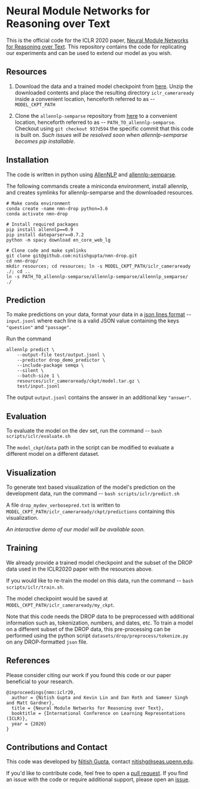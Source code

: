 # Neural Module Networks for Reasoning over Text

This is the official code for the ICLR 2020 paper, [Neural Module Networks for Reasoning over Text](https://arxiv.org/abs/1912.04971).
This repository contains the code for replicating our experiments and can be used to extend our model as you wish.

## Resources
1. Download the data and a trained model checkpoint from [here](https://drive.google.com/drive/folders/1ZPnQqQHBrWXEF4z3yTK5wL5sCI8gG98T?usp=sharing).
Unzip the downloaded contents and place the resulting directory `iclr_cameraready` inside a convenient location, 
henceforth referred to as -- `MODEL_CKPT_PATH`
 
2. Clone the `allennlp-semparse` repository from [here](https://github.com/allenai/allennlp-semparse) to a convenient location,
 henceforth referred to as -- `PATH_TO_allennlp-semparse`.
 Checkout using `git checkout 937d594` the specific commit that this code is built on. 
 *Such issues will be resolved soon when allennlp-semparse becomes pip installable*.


## Installation
The code is written in python using [AllenNLP](https://github.com/allenai/allennlp) and
[allennlp-semparse](https://github.com/allenai/allennlp-semparse).

The following commands create a miniconda environment, install allennlp, and creates symlinks for allennlp-semparse and the downloaded resources.
```
# Make conda environment
conda create -name nmn-drop python=3.6
conda activate nmn-drop

# Install required packages
pip install allennlp==0.9
pip install dateparser==0.7.2
python -m spacy download en_core_web_lg

# Clone code and make symlinks
git clone git@github.com:nitishgupta/nmn-drop.git
cd nmn-drop/
mkdir resources; cd resources; ln -s MODEL_CKPT_PATH/iclr_cameraready ./; cd ..    
ln -s PATH_TO_allennlp-semparse/allennlp-semparse/allennlp_semparse/ ./ 
```

## Prediction
To make predictions on your data, format your data in a [json lines format](http://jsonlines.org/) -- `input.jsonl`
where each line is a valid JSON value containing the keys `"question"` and `"passage"`.

Run the command
```
allennlp predict \
    --output-file test/output.jsonl \
    --predictor drop_demo_predictor \
    --include-package semqa \
    --silent \
    --batch-size 1 \ 
    resources/iclr_cameraready/ckpt/model.tar.gz \
    test/input.jsonl
```
The output `output.jsonl` contains the answer in an additional key `"answer"`.  
 
## Evaluation
To evaluate the model on the dev set, run the command -- `bash scripts/iclr/evaluate.sh` 

The `model_ckpt`/`data` path in the script can be modified to evaluate a different model on a different dataset.

## Visualization
To generate text based visualization of the model's prediction on the development data, run the command -- `bash scripts/iclr/predict.sh`

A file `drop_mydev_verbosepred.txt` is written to `MODEL_CKPT_PATH/iclr_cameraready/ckpt/predictions` containing this visualization.

*An interactive demo of our model will be available soon.*

## Training
We already provide a trained model checkpoint and the subset of the DROP data used in the ICLR2020 paper with the resources above.

If you would like to re-train the model on this data, run the command -- `bash scripts/iclr/train.sh`.

The model checkpoint would be saved at `MODEL_CKPT_PATH/iclr_cameraready/my_ckpt`.

Note that this code needs the DROP data to be preprocessed with additional information such as, tokenization, numbers, and dates, etc.
To train a model on a different subset of the DROP data, 
this pre-processing can be performed using the python script `datasets/drop/preprocess/tokenize.py` on any DROP-formatted `json` file.

## References
Please consider citing our work if you found this code or our paper beneficial to your research.

```
@inproceedings{nmn:iclr20,
  author = {Nitish Gupta and Kevin Lin and Dan Roth and Sameer Singh and Matt Gardner},
  title = {Neural Module Networks for Reasoning over Text},
  booktitle = {International Conference on Learning Representations (ICLR)},
  year = {2020}
}
```

## Contributions and Contact
This code was developed by [Nitish Gupta](https://nitishgupta.github.io), contact [nitishg@seas.upenn.edu](mailto:nitishg@seas.upenn.edu).

If you'd like to contribute code, feel free to open a [pull request](https://github.com/nitishgupta/nmn-drop/pulls).
If you find an issue with the code or require additional support, please open an [issue](https://github.com/nitishgupta/nmn-drop/issues).

